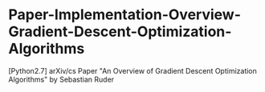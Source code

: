 # Paper-Implementation-Overview-Gradient-Descent-Optimization-Algorithms
[Python2.7] arXiv/cs Paper "An Overview of Gradient Descent Optimization Algorithms" by Sebastian Ruder
